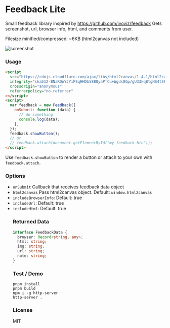 # Feedback Lite

Small feedback library inspired by https://github.com/ivoviz/feedback
Gets screenshot, url, browser info, html, and comments from user.

Filesize minified/compressed: ~6KB (html2canvas not included)

![screenshot](https://cloud.githubusercontent.com/assets/222611/21775345/511dcf0c-d65b-11e6-81c5-7de6d7abf1bc.png)

### Usage

```html
<script
  src="https://cdnjs.cloudflare.com/ajax/libs/html2canvas/1.4.1/html2canvas.min.js"
  integrity="sha512-BNaRQnYJYiPSqHHDb58B0yaPfCu+Wgds8Gp/gU33kqBtgNS4tSPHuGibyoeqMV/TJlSKda6FXzoEyYGjTe+vXA=="
  crossorigin="anonymous"
  referrerpolicy="no-referrer"
></script>
<script>
  var feedback = new Feedback({
    onSubmit: function (data) {
      // do something
      console.log(data);
    },
  });
  feedback.showButton();
  // or
  // feedback.attach(document.getElementById('my-feedback-btn'));
</script>
```

Use `feedback.showButton` to render a button or attach to your own with `feedback.attach`.

### Options

- `onSubmit` <Function> Callback that receives feedback data object
- `html2canvas` <Object> Pass html2canvas object. Default: `window.html2canvas`
- `includeBrowserInfo`: <Bool> Default: true
- `includeUrl`: <Bool> Default: true
- `includeHtml`: <Bool> Default: true

### Returned Data

```typescript
interface FeedbackData {
  browser: Record<string, any>;
  html: string;
  img: string;
  url: string;
  note: string;
}
```

### Test / Demo

```
pnpm install
pnpm build
npm i -g http-server
http-server .
```

### License

MIT
